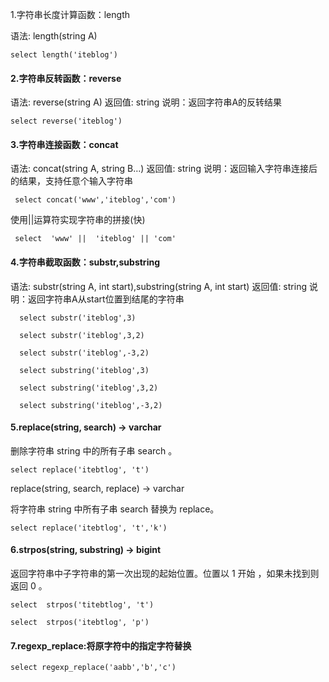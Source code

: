 1.字符串长度计算函数：length

语法: length(string A)

```
select length('iteblog') 
```


#### 2.字符串反转函数：reverse

语法: reverse(string A)
返回值: string
说明：返回字符串A的反转结果

```
select reverse('iteblog')
```

#### 3.字符串连接函数：concat

语法: concat(string A, string B…)
返回值: string
说明：返回输入字符串连接后的结果，支持任意个输入字符串

```
 select concat('www','iteblog','com') 
```

使用||运算符实现字符串的拼接(快)

``` 
 select  'www' ||  'iteblog' || 'com'
```

#### 4.字符串截取函数：substr,substring

语法: substr(string A, int start),substring(string A, int start)
返回值: string
说明：返回字符串A从start位置到结尾的字符串

```
  select substr('iteblog',3) 
   
  select substr('iteblog',3,2) 

  select substr('iteblog',-3,2)  
  
  select substring('iteblog',3) 
   
  select substring('iteblog',3,2) 

  select substring('iteblog',-3,2)  
```

#### 5.replace(string, search) → varchar

删除字符串 string 中的所有子串 search 。


```
select replace('itebtlog', 't')
```

replace(string, search, replace) → varchar

将字符串 string 中所有子串 search 替换为 replace。

```
select replace('itebtlog', 't','k')

```

#### 6.strpos(string, substring) → bigint

返回字符串中子字符串的第一次出现的起始位置。位置以 1 开始 ，如果未找到则返回 0 。

```
select  strpos('titebtlog', 't')

select  strpos('itebtlog', 'p')

```


#### 7.regexp_replace:将原字符中的指定字符替换

```
select regexp_replace('aabb','b','c')

```

#### 

#### 





